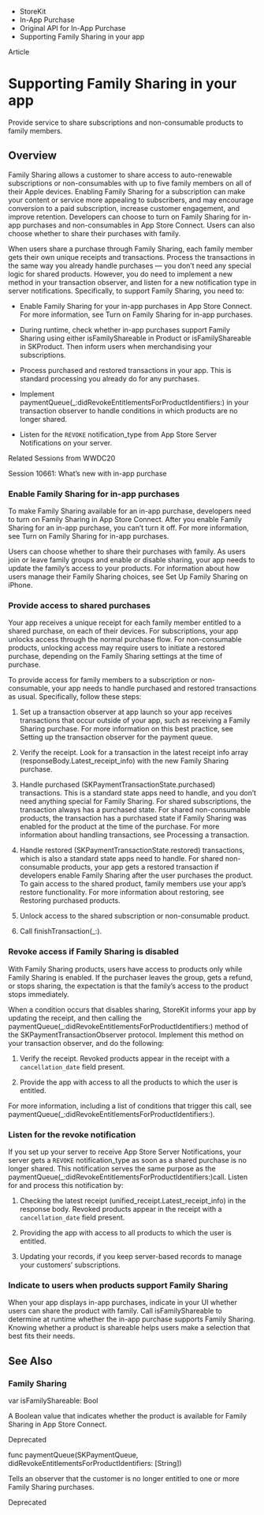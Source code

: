 

- StoreKit
- In-App Purchase
- Original API for In-App Purchase
-  Supporting Family Sharing in your app 

Article

# Supporting Family Sharing in your app

Provide service to share subscriptions and non-consumable products to family members.

## Overview

Family Sharing allows a customer to share access to auto-renewable subscriptions or non-consumables with up to five family members on all of their Apple devices. Enabling Family Sharing for a subscription can make your content or service more appealing to subscribers, and may encourage conversion to a paid subscription, increase customer engagement, and improve retention. Developers can choose to turn on Family Sharing for in-app purchases and non-consumables in App Store Connect. Users can also choose whether to share their purchases with family.

When users share a purchase through Family Sharing, each family member gets their own unique receipts and transactions. Process the transactions in the same way you already handle purchases — you don’t need any special logic for shared products. However, you do need to implement a new method in your transaction observer, and listen for a new notification type in server notifications. Specifically, to support Family Sharing, you need to:

- Enable Family Sharing for your in-app purchases in App Store Connect. For more information, see Turn on Family Sharing for in-app purchases.

- During runtime, check whether in-app purchases support Family Sharing using either isFamilyShareable in Product or isFamilyShareable in SKProduct. Then inform users when merchandising your subscriptions.

- Process purchased and restored transactions in your app. This is standard processing you already do for any purchases.

- Implement paymentQueue(_:didRevokeEntitlementsForProductIdentifiers:) in your transaction observer to handle conditions in which products are no longer shared.

- Listen for the `REVOKE` notification_type from App Store Server Notifications on your server.

Related Sessions from WWDC20

Session 10661: What’s new with in-app purchase

### Enable Family Sharing for in-app purchases

To make Family Sharing available for an in-app purchase, developers need to turn on Family Sharing in App Store Connect. After you enable Family Sharing for an in-app purchase, you can’t turn it off. For more information, see Turn on Family Sharing for in-app purchases.

Users can choose whether to share their purchases with family. As users join or leave family groups and enable or disable sharing, your app needs to update the family’s access to your products. For information about how users manage their Family Sharing choices, see Set Up Family Sharing on iPhone.

### Provide access to shared purchases

Your app receives a unique receipt for each family member entitled to a shared purchase, on each of their devices. For subscriptions, your app unlocks access through the normal purchase flow. For non-consumable products, unlocking access may require users to initiate a restored purchase, depending on the Family Sharing settings at the time of purchase.

To provide access for family members to a subscription or non-consumable, your app needs to handle purchased and restored transactions as usual. Specifically, follow these steps:

1.  Set up a transaction observer at app launch so your app receives transactions that occur outside of your app, such as receiving a Family Sharing purchase. For more information on this best practice, see Setting up the transaction observer for the payment queue.

2.  Verify the receipt. Look for a transaction in the latest receipt info array (responseBody.Latest_receipt_info) with the new Family Sharing purchase.

3.  Handle purchased (SKPaymentTransactionState.purchased) transactions. This is a standard state apps need to handle, and you don’t need anything special for Family Sharing. For shared subscriptions, the transaction always has a purchased state. For shared non-consumable products, the transaction has a purchased state if Family Sharing was enabled for the product at the time of the purchase. For more information about handling transactions, see Processing a transaction.

4.  Handle restored (SKPaymentTransactionState.restored) transactions, which is also a standard state apps need to handle. For shared non-consumable products, your app gets a restored transaction if developers enable Family Sharing after the user purchases the product. To gain access to the shared product, family members use your app’s restore functionality. For more information about restoring, see Restoring purchased products.

5.  Unlock access to the shared subscription or non-consumable product.

6.  Call finishTransaction(_:).

### Revoke access if Family Sharing is disabled

With Family Sharing products, users have access to products only while Family Sharing is enabled. If the purchaser leaves the group, gets a refund, or stops sharing, the expectation is that the family’s access to the product stops immediately.

When a condition occurs that disables sharing, StoreKit informs your app by updating the receipt, and then calling the paymentQueue(_:didRevokeEntitlementsForProductIdentifiers:) method of the SKPaymentTransactionObserver protocol. Implement this method on your transaction observer, and do the following:

1.  Verify the receipt. Revoked products appear in the receipt with a `cancellation_date` field present.

2.  Provide the app with access to all the products to which the user is entitled.

For more information, including a list of conditions that trigger this call, see paymentQueue(_:didRevokeEntitlementsForProductIdentifiers:).

### Listen for the revoke notification

If you set up your server to receive App Store Server Notifications, your server gets a `REVOKE` notification_type as soon as a shared purchase is no longer shared. This notification serves the same purpose as the paymentQueue(_:didRevokeEntitlementsForProductIdentifiers:)call. Listen for and process this notification by:

1.  Checking the latest receipt (unified_receipt.Latest_receipt_info) in the response body. Revoked products appear in the receipt with a `cancellation_date` field present.

2.  Providing the app with access to all products to which the user is entitled.

3.  Updating your records, if you keep server-based records to manage your customers’ subscriptions.

### Indicate to users when products support Family Sharing

When your app displays in-app purchases, indicate in your UI whether users can share the product with family. Call isFamilyShareable to determine at runtime whether the in-app purchase supports Family Sharing. Knowing whether a product is shareable helps users make a selection that best fits their needs.

## See Also

### Family Sharing

var isFamilyShareable: Bool

A Boolean value that indicates whether the product is available for Family Sharing in App Store Connect.

Deprecated

func paymentQueue(SKPaymentQueue, didRevokeEntitlementsForProductIdentifiers: [String])

Tells an observer that the customer is no longer entitled to one or more Family Sharing purchases.

Deprecated

